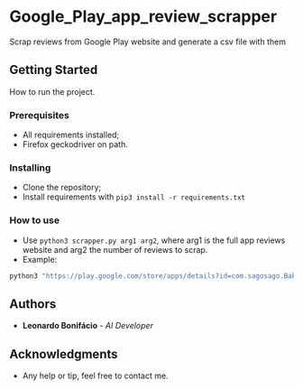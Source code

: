# Google_Play_app_review_scrapper

Scrap reviews from Google Play website and generate a csv file with them

## Getting Started

How to run the project.

### Prerequisites

* All requirements installed;
* Firefox geckodriver on path.

### Installing

* Clone the repository;
* Install requirements with `pip3 install -r requirements.txt`

### How to use
* Use `python3 scrapper.py arg1 arg2`, where arg1 is the full app reviews website and arg2 the number of reviews to scrap.
* Example:

```sh 
python3 "https://play.google.com/store/apps/details?id=com.sagosago.Babies.googleplay&hl=pt&showAllReviews=true" 500
```

## Authors

* **Leonardo Bonifácio** - *AI Developer*

## Acknowledgments

* Any help or tip, feel free to contact me.
